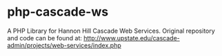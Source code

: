 php-cascade-ws
==============

A PHP Library for Hannon Hill Cascade Web Services. Original repository and code can be found at: http://www.upstate.edu/cascade-admin/projects/web-services/index.php
